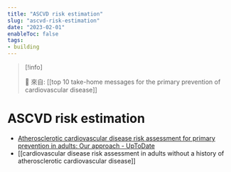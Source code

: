 ```yaml
---
title: "ASCVD risk estimation"
slug: "ascvd-risk-estimation"
date: "2023-02-01"
enableToc: false
tags:
- building
---
```


> [!info]
>
> 🌱 來自: [[top 10 take-home messages for the primary prevention of cardiovascular disease]]

# ASCVD risk estimation

* [Atherosclerotic cardiovascular disease risk assessment for primary prevention in adults: Our approach - UpToDate][1]
* [[cardiovascular disease risk assessment in adults without a history of atherosclerotic cardiovascular disease]]

[1]: https://www.uptodate.com/contents/atherosclerotic-cardiovascular-disease-risk-assessment-for-primary-prevention-in-adults-our-approach
